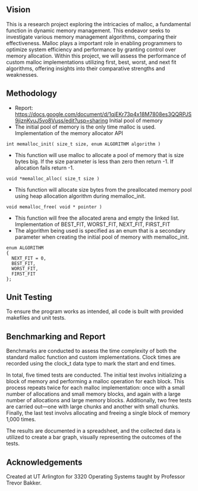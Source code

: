 ## Vision
This is a research project exploring the intricacies of malloc, a fundamental function in dynamic memory management. This endeavor seeks to investigate various memory management algorithms, comparing their effectiveness. Malloc plays a important role in enabling programmers to optimize system efficiency and performance by granting control over memory allocation. Within this project, we will assess the performance of custom malloc implementations utilizing first, best, worst, and next fit algorithms, offering insights into their comparative strengths and weaknesses.
## Methodology
* Report: https://docs.google.com/document/d/1qjEKr73p4x18M7808es3QQRPJS9jiznKvuJ5vo8Vuss/edit?usp=sharing
Initial pool of memory
* The initial pool of memory is the only time malloc is used.
Implementation of the memory allocator API
```
int memalloc_init( size_t size, enum ALGORITHM algorithm )
```
* This function will use malloc to allocate a pool of memory that is size bytes big. If the size parameter is less than zero then return -1. If allocation fails return -1.
```
void *memalloc_alloc( size_t size )
```
* This function will allocate size bytes from the preallocated memory pool using heap allocation algorithm during memalloc_init.
```
void memalloc_free( void * pointer )
```
* This function will free the allocated arena and empty the linked list.
Implementation of BEST_FIT, WORST_FIT, NEXT_FIT, FIRST_FIT
* The algorithm being used is specified as an enum that is a secondary parameter when creating the initial pool of memory with memalloc_init.
```
enum ALGORITHM
{
  NEXT_FIT = 0,
  BEST_FIT,
  WORST_FIT,
  FIRST_FIT
}; 
```
## Unit Testing
To ensure the program works as intended, all code is built with provided makefiles and unit tests.
## Benchmarking and Report
Benchmarks are conducted to assess the time complexity of both the standard malloc function and custom implementations. Clock times are recorded using the clock_t data type to mark the start and end times. 

In total, five timed tests are conducted. The initial test involvs initializing a block of memory and performing a malloc operation for each block. This process repeats twice for each malloc implementation: once with a small number of allocations and small memory blocks, and again with a large number of allocations and large memory blocks. Additionally, two free tests are carried out—one with large chunks and another with small chunks. Finally, the last test involvs allocating and freeing a single block of memory 1,000 times.

The results are documented in a spreadsheet, and the collected data is utilized to create a bar graph, visually representing the outcomes of the tests.
  
## Acknowledgements
Created at UT Arlington for 3320 Operating Systems taught by Professor Trevor Bakker. 
